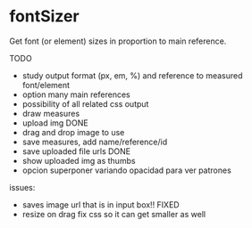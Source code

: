 # fontSizer
Get font (or element) sizes in proportion to main reference. 

TODO
* study output format (px, em, %) and reference to measured font/element
* option many main references
* possibility of all related css output
* draw measures
* upload img DONE 
* drag and drop image to use
* save measures, add name/reference/id
* save uploaded file urls DONE
* show uploaded img as thumbs
* opcion superponer variando opacidad para ver patrones


issues:

* saves image url that is in input box!! FIXED
* resize on drag fix css so it can get smaller as well


